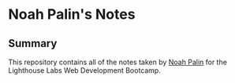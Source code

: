 # Noah Palin's Notes
## Summary
This repository contains all of the notes taken by [Noah Palin](https://github.com/NoahPalin/lighthouse-web-notes) for the Lighthouse Labs Web Development Bootcamp.
